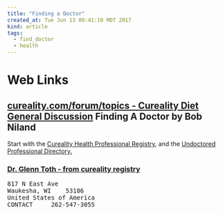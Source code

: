 ```yaml
---
title: "Finding a Doctor"
created_at: Tue Jun 13 09:41:10 MDT 2017
kind: article
tags:
  - find_doctor
  - health
---
```


<h1>Web Links</h1>

<h2>
  <a href="https://www.cureality.com/forum/topics.aspx?ID=18882" target="_blank">cureality.com/forum/topics - Cureality Diet General Discussion</a>
  Finding A Doctor by Bob Niland
</h2>

Start with the 
<a href="https://undoctored.com/professional-directory/" target="_blank">Cureality Health Professional Registry,</a>
and the 
<a href="https://www.cureality.com/Members/Undoctors_Main.aspx" target="_blank">Undoctored Professional Directory.</a>

<h3>
  <a href="http://springcityhealthcentre.com/drtoth.php" target="_blank">Dr. Glenn Toth - from cureality registry</a>
</h3>

<pre>
817 N East Ave
Waukesha, WI    53186
United States of America
CONTACT 	262-547-3055
</pre>

<!--
html boilerplate
<a href="" target="_blank"></a>
<a name=""></a>
<img src="" width="400px">
<ul>
  <li></li>
</ul>
<pre>
</pre>
<pre><code>
</code></pre>
<math xmlns='http://www.w3.org/1998/Math/MathML' display='block'>
</math>
-->

